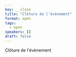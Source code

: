 ```yaml
---
key: __close
title: "Clôture de l'évènement"
format: open
tags:
  - open
speakers: []
draft: false
---
```

Clôture de l'évènement
